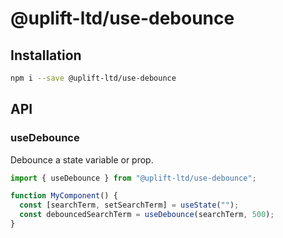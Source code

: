 # @uplift-ltd/use-debounce

## Installation

```sh
npm i --save @uplift-ltd/use-debounce
```

## API

### useDebounce

Debounce a state variable or prop.

```ts
import { useDebounce } from "@uplift-ltd/use-debounce";

function MyComponent() {
  const [searchTerm, setSearchTerm] = useState("");
  const debouncedSearchTerm = useDebounce(searchTerm, 500);
}
```
